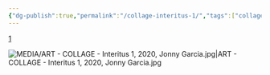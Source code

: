 ```yaml
---
{"dg-publish":true,"permalink":"/collage-interitus-1/","tags":["collage/series/interitus","c/colour-bw","c/colour-red","c/man","c/glasses","c/number","c/city","c/colour-black","collage/year-2020","collage/lost"],"created":"2024-06-28T12:56:46.000-04:00","updated":"2025-08-27T16:23:04.844-04:00"}
---
```



[1](https://www.instagram.com/p/B_9JtpNBhcf/)

![MEDIA/ART - COLLAGE - Interitus 1, 2020, Jonny Garcia.jpg|ART - COLLAGE - Interitus 1, 2020, Jonny Garcia.jpg](/img/user/MEDIA/ART%20-%20COLLAGE%20-%20Interitus%201,%202020,%20Jonny%20Garcia.jpg)